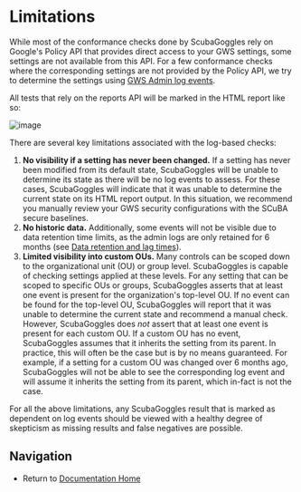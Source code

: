# Limitations

While most of the conformance checks done by ScubaGoggles rely on Google's Policy
API that provides direct access to your GWS settings, some settings are not
available from this API.  For a few conformance checks where the corresponding
settings are not provided by the Policy API, we try to determine the settings
using [GWS Admin log events](https://support.google.com/a/answer/4579579?hl=en).

All tests that rely on the reports API will be marked in the HTML report like so:

![image](https://github.com/user-attachments/assets/4f40fe87-fbfb-4669-9b71-c7a4c5079da1)


There are several key limitations associated with the log-based checks:
1. **No visibility if a setting has never been changed.** If a setting has never
been modified from its default state, ScubaGoggles will be unable to determine its
state as there will be no log events to assess. For these cases, ScubaGoggles will
indicate that it was unable to determine the current state on its HTML report output.
In this situation, we recommend you manually review your GWS security configurations
with the SCuBA secure baselines.
1. **No historic data.** Additionally, some events will not be visible due to data
retention time limits, as the admin logs are only retained for 6 months
(see [Data retention and lag times](https://support.google.com/a/answer/7061566)).
1. **Limited visibility into custom OUs.** Many controls can be scoped down to the
organizational unit (OU) or group level. ScubaGoggles is capable of checking settings
applied at these levels. For any setting that can be scoped to specific OUs or groups,
ScubaGoggles asserts that at least one event is present for the organization's top-level
OU. If no event can be found for the top-level OU, ScubaGoggles will report that it was
unable to determine the current state and recommend a manual check. However, ScubaGoggles
does _not_ assert that at least one event is present for each custom OU. If a custom OU
has no event, ScubaGoggles assumes that it inherits the setting from its parent. In
practice, this will often be the case but is by no means guaranteed. For example, if a
setting for a custom OU was changed over 6 months ago, ScubaGoggles will not be able to
see the corresponding log event and will assume it inherits the setting from its parent,
which in-fact is not the case.

For all the above limitations, any ScubaGoggles result that is marked as dependent on
log events should be viewed with a healthy degree of skepticism as missing results
and false negatives are possible.

## Navigation
- Return to [Documentation Home](/README.md)
